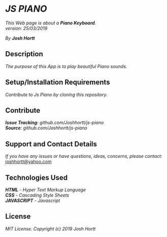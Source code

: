 # _JS PIANO_

_This Web page is about a **Piano Keyboard**_.<br/>
_version: 25/03/2019_<br/>

_By **Josh Hortt**_

## Description

_The purpose of this App is to play beautiful Piano sounds._

## Setup/Installation Requirements

_Contribute to Js Piano by cloning this repository_.

## Contribute

_**Issue Tracking**: github.com/Joshhortt/js-piano_<br/>
_**Source**: github.com/Joshhortt/js-piano_

## Support and Contact Details

_If you have any issues or have questions, ideas, concerns, please contact:_ joshhortt@yahoo.com

## Technologies Used

_**HTML** - Hyper Text Markup Language_<br/>
_**CSS** - Cascading Style Sheets_<br/>
_**JAVASCRIPT** - Javascript_

## License

*MIT License. Copyright (c) 2019 Josh Hortt*
